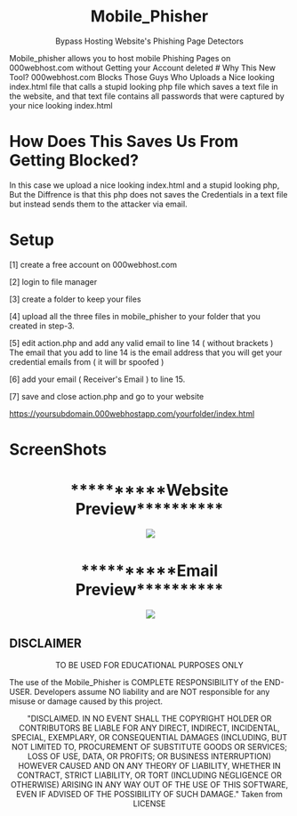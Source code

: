 <h1 align="center">Mobile_Phisher</h1> <p align="center">Bypass Hosting Website's Phishing Page Detectors</p>
Mobile_phisher allows you to host mobile Phishing Pages on 000webhost.com without Getting your Account deleted
# Why This New Tool?
000webhost.com Blocks Those Guys Who Uploads a Nice looking index.html file that calls a stupid looking php file which saves a text file in the website, and that text file contains all passwords that were captured by your nice looking index.html

# How Does This Saves Us From Getting Blocked?
In this case we upload a nice looking index.html and a stupid looking php, But the Diffrence is that this php does not saves the Credentials in a text file but instead sends them to the attacker via email.

# Setup

[1] create a free account on 000webhost.com

[2] login to file manager

[3] create a folder to keep your files

[4] upload all the three files in mobile_phisher to your folder that you created in step-3.

[5] edit action.php and add any valid email to line 14 ( without brackets )
The email that you add to line 14 is the email address that you will get your credential emails from ( it will br spoofed )

[6] add your email ( Receiver's Email ) to line 15.


[7] save and close action.php and go to your website

https://yoursubdomain.000webhostapp.com/yourfolder/index.html

# ScreenShots
<h1 align="center">**********Website Preview**********</h1>

<p align="center">
  <img src="http://pwnedbyme.000webhostapp.com/preview.jpg">
</p>

<h1 align="center">**********Email Preview**********</h1>

<p align="center">
  <img src="http://pwnedbyme.000webhostapp.com/preview1.jpg">
</p>






## DISCLAIMER
<p align="center">
  TO BE USED FOR EDUCATIONAL PURPOSES ONLY
</p>


The use of the Mobile_Phisher is COMPLETE RESPONSIBILITY of the END-USER. Developers assume NO liability and are NOT responsible for any misuse or damage caused by this project.

<p align="center">
"DISCLAIMED. IN NO EVENT SHALL THE COPYRIGHT HOLDER OR CONTRIBUTORS BE LIABLE FOR ANY DIRECT, INDIRECT, INCIDENTAL, SPECIAL, EXEMPLARY, OR CONSEQUENTIAL DAMAGES (INCLUDING, BUT NOT LIMITED TO, PROCUREMENT OF SUBSTITUTE GOODS OR SERVICES; LOSS OF USE, DATA, OR PROFITS; OR BUSINESS INTERRUPTION) HOWEVER CAUSED AND ON ANY THEORY OF LIABILITY, WHETHER IN CONTRACT, STRICT LIABILITY, OR TORT (INCLUDING NEGLIGENCE OR OTHERWISE) ARISING IN ANY WAY OUT OF THE USE OF THIS SOFTWARE, EVEN IF ADVISED OF THE POSSIBILITY OF SUCH DAMAGE." Taken from LICENSE
 </p>
